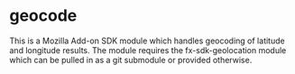 geocode
===

This is a Mozilla Add-on SDK module which handles geocoding of latitude and longitude results.  The module requires the fx-sdk-geolocation module which can be pulled in as a git submodule or provided otherwise.